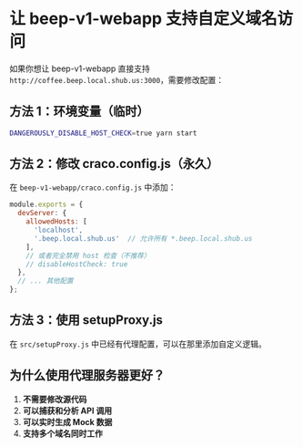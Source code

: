 # 让 beep-v1-webapp 支持自定义域名访问

如果你想让 beep-v1-webapp 直接支持 `http://coffee.beep.local.shub.us:3000`，需要修改配置：

## 方法 1：环境变量（临时）

```bash
DANGEROUSLY_DISABLE_HOST_CHECK=true yarn start
```

## 方法 2：修改 craco.config.js（永久）

在 `beep-v1-webapp/craco.config.js` 中添加：

```javascript
module.exports = {
  devServer: {
    allowedHosts: [
      'localhost',
      '.beep.local.shub.us'  // 允许所有 *.beep.local.shub.us
    ],
    // 或者完全禁用 host 检查（不推荐）
    // disableHostCheck: true
  },
  // ... 其他配置
};
```

## 方法 3：使用 setupProxy.js

在 `src/setupProxy.js` 中已经有代理配置，可以在那里添加自定义逻辑。

## 为什么使用代理服务器更好？

1. **不需要修改源代码**
2. **可以捕获和分析 API 调用**
3. **可以实时生成 Mock 数据**
4. **支持多个域名同时工作**